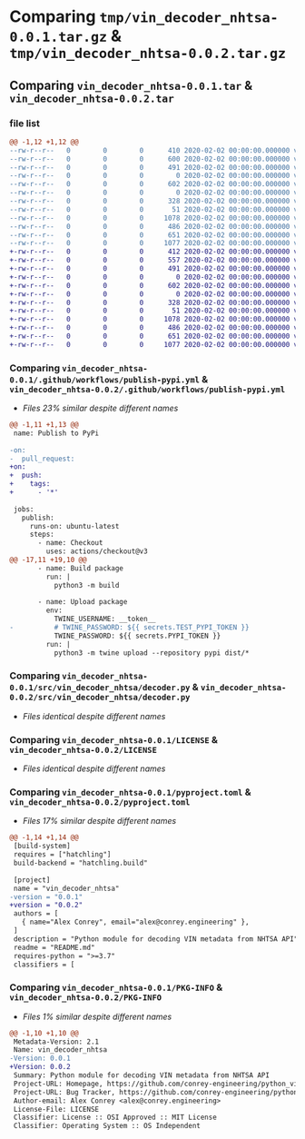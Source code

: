 # Comparing `tmp/vin_decoder_nhtsa-0.0.1.tar.gz` & `tmp/vin_decoder_nhtsa-0.0.2.tar.gz`

## Comparing `vin_decoder_nhtsa-0.0.1.tar` & `vin_decoder_nhtsa-0.0.2.tar`

### file list

```diff
@@ -1,12 +1,12 @@
--rw-r--r--   0        0        0      410 2020-02-02 00:00:00.000000 vin_decoder_nhtsa-0.0.1/setup.py
--rw-r--r--   0        0        0      600 2020-02-02 00:00:00.000000 vin_decoder_nhtsa-0.0.1/.github/workflows/publish-pypi.yml
--rw-r--r--   0        0        0      491 2020-02-02 00:00:00.000000 vin_decoder_nhtsa-0.0.1/.github/workflows/pull-request.yml
--rw-r--r--   0        0        0        0 2020-02-02 00:00:00.000000 vin_decoder_nhtsa-0.0.1/src/vin_decoder_nhtsa/__init__.py
--rw-r--r--   0        0        0      602 2020-02-02 00:00:00.000000 vin_decoder_nhtsa-0.0.1/src/vin_decoder_nhtsa/decoder.py
--rw-r--r--   0        0        0        0 2020-02-02 00:00:00.000000 vin_decoder_nhtsa-0.0.1/tests/__init__.py
--rw-r--r--   0        0        0      328 2020-02-02 00:00:00.000000 vin_decoder_nhtsa-0.0.1/tests/test_decoder.py
--rw-r--r--   0        0        0       51 2020-02-02 00:00:00.000000 vin_decoder_nhtsa-0.0.1/.gitignore
--rw-r--r--   0        0        0     1078 2020-02-02 00:00:00.000000 vin_decoder_nhtsa-0.0.1/LICENSE
--rw-r--r--   0        0        0      486 2020-02-02 00:00:00.000000 vin_decoder_nhtsa-0.0.1/README.md
--rw-r--r--   0        0        0      651 2020-02-02 00:00:00.000000 vin_decoder_nhtsa-0.0.1/pyproject.toml
--rw-r--r--   0        0        0     1077 2020-02-02 00:00:00.000000 vin_decoder_nhtsa-0.0.1/PKG-INFO
+-rw-r--r--   0        0        0      412 2020-02-02 00:00:00.000000 vin_decoder_nhtsa-0.0.2/setup.py
+-rw-r--r--   0        0        0      557 2020-02-02 00:00:00.000000 vin_decoder_nhtsa-0.0.2/.github/workflows/publish-pypi.yml
+-rw-r--r--   0        0        0      491 2020-02-02 00:00:00.000000 vin_decoder_nhtsa-0.0.2/.github/workflows/pull-request.yml
+-rw-r--r--   0        0        0        0 2020-02-02 00:00:00.000000 vin_decoder_nhtsa-0.0.2/src/vin_decoder_nhtsa/__init__.py
+-rw-r--r--   0        0        0      602 2020-02-02 00:00:00.000000 vin_decoder_nhtsa-0.0.2/src/vin_decoder_nhtsa/decoder.py
+-rw-r--r--   0        0        0        0 2020-02-02 00:00:00.000000 vin_decoder_nhtsa-0.0.2/tests/__init__.py
+-rw-r--r--   0        0        0      328 2020-02-02 00:00:00.000000 vin_decoder_nhtsa-0.0.2/tests/test_decoder.py
+-rw-r--r--   0        0        0       51 2020-02-02 00:00:00.000000 vin_decoder_nhtsa-0.0.2/.gitignore
+-rw-r--r--   0        0        0     1078 2020-02-02 00:00:00.000000 vin_decoder_nhtsa-0.0.2/LICENSE
+-rw-r--r--   0        0        0      486 2020-02-02 00:00:00.000000 vin_decoder_nhtsa-0.0.2/README.md
+-rw-r--r--   0        0        0      651 2020-02-02 00:00:00.000000 vin_decoder_nhtsa-0.0.2/pyproject.toml
+-rw-r--r--   0        0        0     1077 2020-02-02 00:00:00.000000 vin_decoder_nhtsa-0.0.2/PKG-INFO
```

### Comparing `vin_decoder_nhtsa-0.0.1/.github/workflows/publish-pypi.yml` & `vin_decoder_nhtsa-0.0.2/.github/workflows/publish-pypi.yml`

 * *Files 23% similar despite different names*

```diff
@@ -1,11 +1,13 @@
 name: Publish to PyPi
 
-on:
-  pull_request:
+on:  
+  push:
+    tags:
+      - '*'
 
 jobs:
   publish:
     runs-on: ubuntu-latest
     steps:
       - name: Checkout
         uses: actions/checkout@v3
@@ -17,11 +19,10 @@
       - name: Build package
         run: |
           python3 -m build
       
       - name: Upload package
         env:
           TWINE_USERNAME: __token__
-          # TWINE_PASSWORD: ${{ secrets.TEST_PYPI_TOKEN }}
           TWINE_PASSWORD: ${{ secrets.PYPI_TOKEN }}
         run: |
           python3 -m twine upload --repository pypi dist/*
```

### Comparing `vin_decoder_nhtsa-0.0.1/src/vin_decoder_nhtsa/decoder.py` & `vin_decoder_nhtsa-0.0.2/src/vin_decoder_nhtsa/decoder.py`

 * *Files identical despite different names*

### Comparing `vin_decoder_nhtsa-0.0.1/LICENSE` & `vin_decoder_nhtsa-0.0.2/LICENSE`

 * *Files identical despite different names*

### Comparing `vin_decoder_nhtsa-0.0.1/pyproject.toml` & `vin_decoder_nhtsa-0.0.2/pyproject.toml`

 * *Files 17% similar despite different names*

```diff
@@ -1,14 +1,14 @@
 [build-system]
 requires = ["hatchling"]
 build-backend = "hatchling.build"
 
 [project]
 name = "vin_decoder_nhtsa"
-version = "0.0.1"
+version = "0.0.2"
 authors = [
   { name="Alex Conrey", email="alex@conrey.engineering" },
 ]
 description = "Python module for decoding VIN metadata from NHTSA API"
 readme = "README.md"
 requires-python = ">=3.7"
 classifiers = [
```

### Comparing `vin_decoder_nhtsa-0.0.1/PKG-INFO` & `vin_decoder_nhtsa-0.0.2/PKG-INFO`

 * *Files 1% similar despite different names*

```diff
@@ -1,10 +1,10 @@
 Metadata-Version: 2.1
 Name: vin_decoder_nhtsa
-Version: 0.0.1
+Version: 0.0.2
 Summary: Python module for decoding VIN metadata from NHTSA API
 Project-URL: Homepage, https://github.com/conrey-engineering/python_vin_decoder_nhtsa
 Project-URL: Bug Tracker, https://github.com/conrey-engineering/python_vin_decoder_nhtsa/issues
 Author-email: Alex Conrey <alex@conrey.engineering>
 License-File: LICENSE
 Classifier: License :: OSI Approved :: MIT License
 Classifier: Operating System :: OS Independent
```

